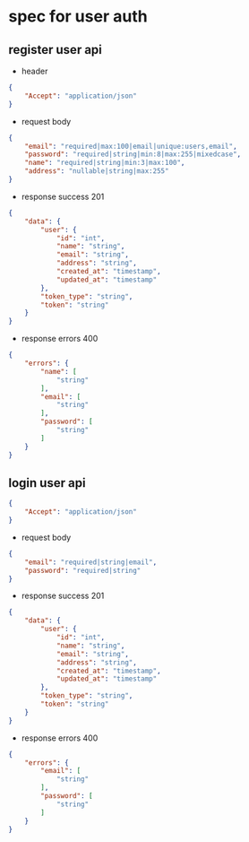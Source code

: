 # spec for user auth

## register user api

- header

```json
{
    "Accept": "application/json"
}
```

- request body

```json
{
    "email": "required|max:100|email|unique:users,email",
    "password": "required|string|min:8|max:255|mixedcase",
    "name": "required|string|min:3|max:100",
    "address": "nullable|string|max:255"
}
```

- response success 201

```json
{
    "data": {
        "user": {
            "id": "int",
            "name": "string",
            "email": "string",
            "address": "string",
            "created_at": "timestamp",
            "updated_at": "timestamp"
        },
        "token_type": "string",
        "token": "string"
    }
}
```

- response errors 400

```json
{
    "errors": {
        "name": [
            "string"
        ],
        "email": [
            "string"
        ],
        "password": [
            "string"
        ]
    }
}
```

## login user api 

```json
{
    "Accept": "application/json"
}
```

- request body

```json
{
    "email": "required|string|email",
    "password": "required|string"
}
```

- response success 201

```json
{
    "data": {
        "user": {
            "id": "int",
            "name": "string",
            "email": "string",
            "address": "string",
            "created_at": "timestamp",
            "updated_at": "timestamp"
        },
        "token_type": "string",
        "token": "string"
    }
}
```

- response errors 400

```json
{
    "errors": {
        "email": [
            "string"
        ],
        "password": [
            "string"
        ]
    }
}
```
